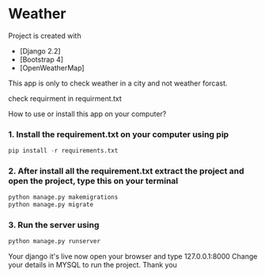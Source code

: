 # Weather

Project is created with
* [Django 2.2]
* [Bootstrap 4]
* [OpenWeatherMap]

This app is only to check weather in a city and not weather forcast.

check requirment in requirment.txt

How to use or install this app on your computer?
### 1. Install the requirement.txt on your computer using pip

```python
pip install -r requirements.txt
```

### 2.  After install all the requirement.txt extract the project and open the project, type this on your terminal 
```python
python manage.py makemigrations
python manage.py migrate
```

### 3. Run the server using 
```python
python manage.py runserver
```

Your django it's live now open your browser and type 127.0.0.1:8000
Change your details in MYSQL to run the project.
Thank you
